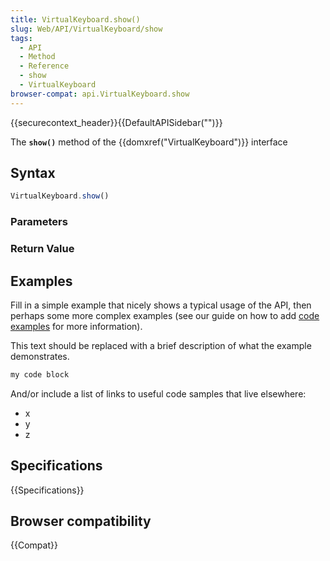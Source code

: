 ```yaml
---
title: VirtualKeyboard.show()
slug: Web/API/VirtualKeyboard/show
tags:
  - API
  - Method
  - Reference
  - show
  - VirtualKeyboard
browser-compat: api.VirtualKeyboard.show
---
```

{{securecontext_header}}{{DefaultAPISidebar("")}}

The **`show()`** method of the {{domxref("VirtualKeyboard")}} interface 

## Syntax

```js
VirtualKeyboard.show()
```

### Parameters



### Return Value



## Examples

Fill in a simple example that nicely shows a typical usage of the API, then perhaps some more complex examples (see our guide on how to add [code examples](/en-US/docs/MDN/Contribute/Structures/Code_examples) for more information).

This text should be replaced with a brief description of what the example demonstrates.

```js
my code block
```

And/or include a list of links to useful code samples that live elsewhere:

*   x
*   y
*   z

## Specifications

{{Specifications}}

## Browser compatibility

{{Compat}}

